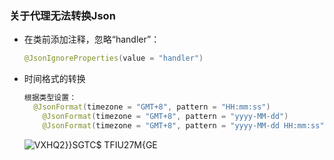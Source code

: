 ### 关于代理无法转换Json

- 在类前添加注释，忽略“handler”：

  ```java
  @JsonIgnoreProperties(value = "handler")
  ```

- 时间格式的转换

  ```java
  根据类型设置：   
  	@JsonFormat(timezone = "GMT+8", pattern = "HH:mm:ss")
      @JsonFormat(timezone = "GMT+8", pattern = "yyyy-MM-dd")
      @JsonFormat(timezone = "GMT+8", pattern = "yyyy-MM-dd HH:mm:ss")
  ```

  ![VXHQ2}}SGTC$ TFIU27M{GE](https://user-images.githubusercontent.com/70928257/154637138-394806a1-9034-4ed9-963d-3fe631cdcc47.png)


